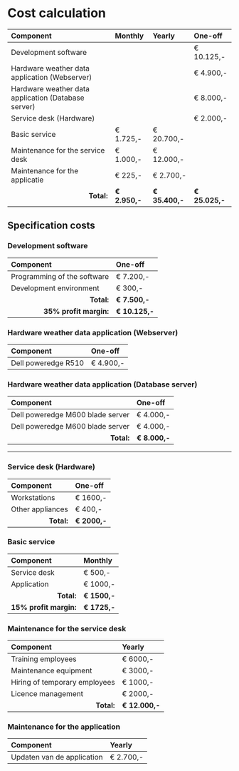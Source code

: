 # Cost calculation

| Component                                           | Monthly       | Yearly         | One-off        |
| :---                                                | :---          | :---           | :---           |
| Development software                                |               |                | € 10.125,-     |
| Hardware weather data application (Webserver)       |               |                | € 4.900,-      |
| Hardware weather data application (Database server) |               |                | € 8.000,-      |
| Service desk (Hardware)                             |               |                | € 2.000,-      |
| Basic service                                       | € 1.725,-     | € 20.700,-     |                |
| Maintenance for the service desk                    | € 1.000,-     | € 12.000,-     |                |
| Maintenance for the applicatie                      | € 225,-       | € 2.700,-      |                |
| <div style="text-align:right">__Total:__</div>      | __€ 2.950,-__ | __€ 35.400,-__ | __€ 25.025,-__ |


## Specification costs

### Development software

| Component                                                  | One-off        |
| :---                                                       | :---           |
| Programming of the software                                | € 7.200,-      |
| Development environment                                    | € 300,-        |
| <div style="text-align:right">__Total:__</div>             | __€ 7.500,-__  |
| <div style="text-align:right">__35% profit margin:__</div> | __€ 10.125,-__ |



### Hardware weather data application (Webserver)

| Component           | One-off   |
| :---                | :---      |
| Dell poweredge R510 | € 4.900,- |


### Hardware weather data application (Database server)

| Component                                      | One-off       |
| :---                                           | :---          |
| Dell poweredge M600 blade server               | € 4.000,-     |
| Dell poweredge M600 blade server               | € 4.000,-     |
| <div style="text-align:right">__Total:__</div> | __€ 8.000,-__ |

---

### Service desk (Hardware)

| Component                                      | One-off      |
| :---                                           | :---         |
| Workstations                                   | € 1600,-     |
| Other appliances                               | € 400,-      |
| <div style="text-align:right">__Total:__</div> | __€ 2000,-__ |


### Basic service

| Component                                                  | Monthly  |
| :---                                                       | :---         |
| Service desk                                               | € 500,-      |
| Application                                                | € 1000,-     |
| <div style="text-align:right">__Total:__</div>             | __€ 1500,-__ |
| <div style="text-align:right">__15% profit margin:__</div> | __€ 1725,-__ |


### Maintenance for the service desk

| Component                                      | Yearly         |
| :---                                           | :---           |
| Training employees                             | € 6000,-       |
| Maintenance equipment                          | € 3000,-       |
| Hiring of temporary employees                  | € 1000,-       |
| Licence management                             | € 2000,-       |
| <div style="text-align:right">__Total:__</div> | __€ 12.000,-__ |


### Maintenance for the application

| Component                  | Yearly    |
| :---                       | :---      |
| Updaten van de application | € 2.700,- |

